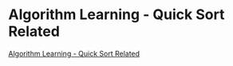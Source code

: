 # Algorithm Learning - Quick Sort Related
[Algorithm Learning - Quick Sort Related](https://aiwithcloud.com/2022/09/15/algorithm_learning___quick_sort_related/)